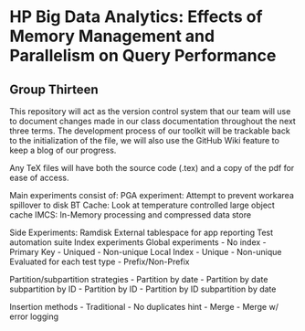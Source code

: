 <h1>HP Big Data Analytics: Effects of Memory Management and Parallelism on Query Performance</h1>

<h2>Group Thirteen</h2>

This repository will act as the version control system that our team will use to document changes made in our class documentation
throughout the next three terms. The development process of our toolkit will be trackable back to the initialization of the file,
we will also use the GitHub Wiki feature to keep a blog of our progress.

Any TeX files will have both the source code (.tex) and a copy of the pdf for ease of access.

Main experiments consist of:
PGA experiment: Attempt to prevent workarea spillover to disk
BT Cache: Look at temperature controlled large object cache
IMCS: In-Memory processing and compressed data store

Side Experiments:
Ramdisk
External tablespace for app reporting
Test automation suite
Index experiments
	Global experiments
	- No index
	- Primary Key
	- Uniqued
	- Non-unique
	Local Index
	- Unique
	- Non-unique
	Evaluated for each test type
	- Prefix/Non-Prefix
	
Partition/subpartition strategies
	- Partition by date
	- Partition by date subpartition by ID
	- Partition by ID
	- Partition by ID subpartition by date
	
Insertion methods
	- Traditional
	- No duplicates hint
	- Merge
	- Merge w/ error logging
	
